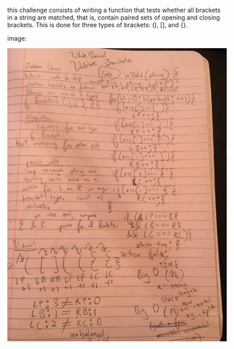 this challenge consists of writing a function that tests whether all brackets in a string are matched, that is, contain paired sets of opening and closing brackets.
This is done for three types of brackets: (), [], and {}.


image: 

![](../assets/validate-brackets.jpg)